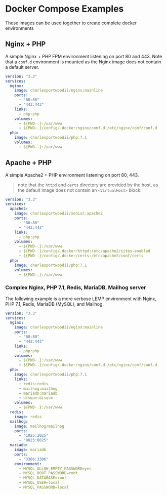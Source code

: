 # Docker Compose Examples

These images can be used together to create complete docker environments

## Nginx + PHP

A simple Nginx + PHP FPM environment listening on port 80 and 443. Note that a `conf.d` environment is mounted as the Nginx image does not contain a default server.

```yaml
version: "3.3"
services:
  nginx:
    image: charlesportwoodii/nginx:mainline
    ports:
      - "80:80"
      - "443:443"
    links:
      - php:php
    volumes:
      - ${PWD-.}:/var/www
      - ${PWD-.}/config/.docker/nginx/conf.d:/etc/nginx/conf/conf.d
  php:
    image: charlesportwoodii/php:7.1
    volumes:
      - ${PWD-.}:/var/www
```

## Apache + PHP

A simple Apache2 + PHP environment listening on port 80, 443.

> note that the `httpd` and `certs` directory are provided by the host, as the default image does not contain an `<VirtualHost>` block.

```yaml
version: "3.3"
services:
  apache2:
    image: charlesportwoodii/xenial:apache2
    ports:
      - "80:80"
      - "443:443"
    links:
      - php:php
    volumes:
      - ${PWD-.}:/var/www
      - ${PWD-.}/config/.docker/httpd:/etc/apache2/sites-enabled
      - ${PWD-.}/config/.docker/certs:/etc/apache2/conf/certs
  php:
    image: charlesportwoodii/php:7.1
    volumes:
      - ${PWD-.}:/var/www
```

### Complex Nginx, PHP 7.1, Redis, MariaDB, Mailhog server

The following example is a more verbose LEMP environment with Nginx, PHP 7.1, Redis, MariaDB (MySQL), and Mailhog.

```yaml
version: "3.3"
services:
  nginx:
    image: charlesportwoodii/nginx:mainline
    ports:
      - "80:80"
      - "443:443"
    links:
      - php:php
    volumes:
      - ${PWD-.}:/var/www
      - ${PWD-.}/config/.docker/nginx/conf.d:/etc/nginx/conf/conf.d
  php:
    image: charlesportwoodii/php:7.1
    links:
      - redis:redis
      - mailhog:mailhog
      - mariadb:mariadb
      - disque:disque
    volumes:
      - ${PWD-.}:/var/www
  redis:
    image: redis
  mailhog: 
    image: mailhog/mailhog
    ports:
      - "1025:1025"
      - "8025:8025"
  mariadb:
    image: mariadb
    ports:
      - "3306:3306"
    environment:
      - MYSQL_ALLOW_EMPTY_PASSWORD=yes
      - MYSQL_ROOT_PASSWORD=root
      - MYSQL_DATABASE=root
      - MYSQL_USER=local
      - MYSQL_PASSWORD=local
```
